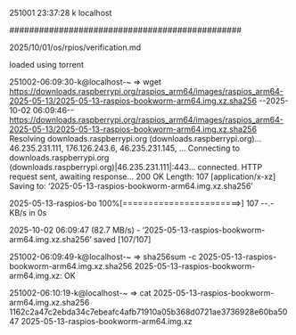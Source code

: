251001
23:37:28
k
localhost

###############################################

2025/10/01/os/rpios/verification.md

loaded using torrent

251002-06:09:30-k@localhost-~
=> wget https://downloads.raspberrypi.org/raspios_arm64/images/raspios_arm64-2025-05-13/2025-05-13-raspios-bookworm-arm64.img.xz.sha256
--2025-10-02 06:09:46--  https://downloads.raspberrypi.org/raspios_arm64/images/raspios_arm64-2025-05-13/2025-05-13-raspios-bookworm-arm64.img.xz.sha256
Resolving downloads.raspberrypi.org (downloads.raspberrypi.org)... 46.235.231.111, 176.126.243.6, 46.235.231.145, ...
Connecting to downloads.raspberrypi.org (downloads.raspberrypi.org)|46.235.231.111|:443... connected.
HTTP request sent, awaiting response... 200 OK
Length: 107 [application/x-xz]
Saving to: ‘2025-05-13-raspios-bookworm-arm64.img.xz.sha256’

2025-05-13-raspios-bo 100%[=======================>]     107  --.-KB/s    in 0s 

2025-10-02 06:09:47 (82.7 MB/s) - ‘2025-05-13-raspios-bookworm-arm64.img.xz.sha256’ saved [107/107]


251002-06:09:49-k@localhost-~
=> sha256sum -c 2025-05-13-raspios-bookworm-arm64.img.xz.sha256 
2025-05-13-raspios-bookworm-arm64.img.xz: OK


251002-06:10:19-k@localhost-~
=> cat 2025-05-13-raspios-bookworm-arm64.img.xz.sha256 
1162c2a47c2ebda34c7ebeafc4afb71910a05b368d0721ae3736928e60ba5047  2025-05-13-raspios-bookworm-arm64.img.xz

